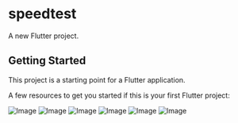 # speedtest

A new Flutter project.

## Getting Started

This project is a starting point for a Flutter application.

A few resources to get you started if this is your first Flutter project:

![Image](https://github.com/user-attachments/assets/a737e1ef-7ece-4320-b691-cfb3310b611e)
![Image](https://github.com/user-attachments/assets/132d27a4-3467-42c6-adc5-6c58b61d9723)
![Image](https://github.com/user-attachments/assets/ecf53ebe-3831-4d67-bc57-3a1bdbc29323)
![Image](https://github.com/user-attachments/assets/e48b8d7f-0cdb-4b13-b671-5e6f0fee0c4f)
![Image](https://github.com/user-attachments/assets/eb4443e7-eb5d-42fd-9cc7-8f2c59594a27)
![Image](https://github.com/user-attachments/assets/8c968f3d-69a4-4740-bad9-5c6c5437a98a)
